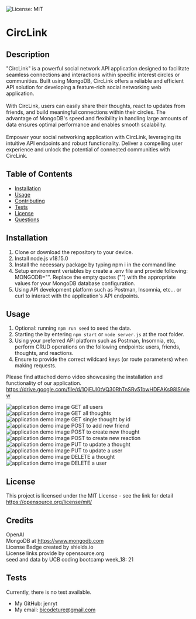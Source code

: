 ![License: MIT](https://img.shields.io/badge/license-MIT-red)

# CircLink

## Description

"CircLink" is a powerful social network API application designed to facilitate seamless connections and interactions within specific interest circles or communities. Built using MongoDB, CircLink offers a reliable and efficient API solution for developing a feature-rich social networking web application.<br><br>
With CircLink, users can easily share their thoughts, react to updates from friends, and build meaningful connections within their circles. The advantage of MongoDB's speed and flexibility in handling large amounts of data ensures optimal performance and enables smooth scalability.<br><br>
Empower your social networking application with CircLink, leveraging its intuitive API endpoints and robust functionality. Deliver a compelling user experience and unlock the potential of connected communities with CircLink.<br>

## Table of Contents

- [Installation](#installation)
- [Usage](#usage)
- [Contributing](#contributing)
- [Tests](#tests)
- [License](#license)
- [Questions](#questions)

## Installation

1. Clone or download the repository to your device.
2. Install node.js v18.15.0
3. Install the necessary package by typing npm i in the command line
4. Setup environment veriables by create a .env file and provide following: MONGODB="". Replace the empty quotes ("") with the appropriate values for your MongoDB database configuration.
5. Using API development platform such as Postman, Insomnia, etc... or curl to interact with the application's API endpoints.

## Usage

1. Optional: running `npm run seed` to seed the data.
2. Starting the by entering `npm start` or `node server.js` at the root folder.
3. Using your preferred API platform such as Postman, Insomnia, etc, perform CRUD operations on the following endpoints: users, friends, thoughts, and reactions.
4. Ensure to provide the correct wildcard keys (or route parameters) when making requests.

Please find attached demo video showcasing the installation and functionality of our application.<br>
https://drive.google.com/file/d/1OjEUl0tVQ30RhTnSRv51bwHDEAKs98lS/view <br>

![application demo image GET all users](./assets/images/GET_allUser.png)
![application demo image GET all thoughts](./assets/images/GET_allThoughts.png)
![application demo image GET single thought by id](./assets/images/GET_singleThought.png)
![application demo image POST to add new friend](./assets/images/POST_addNewFriend.png)
![application demo image POST to create new thought](./assets/images/POST_createNewThought.png)
![application demo image POST to create new reaction](./assets/images/POST_createNewReaction.png)
![application demo image PUT to update a thought](./assets/images/PUT_updateThought.png)
![application demo image PUT to update a user](./assets/images/PUT_updateUser.png)
![application demo image DELETE a thought](./assets/images/DELETE_thought.png)
![application demo image DELETE a user](./assets/images/DELETE_user.png)

## License

This project is licensed under the MIT License - see the link for detail
https://opensource.org/license/mit/

## Credits

OpenAI<br>
MongoDB at https://www.mongodb.com<br>
License Badge created by shields.io<br>
License links provide by opensource.org<br>
seed and data by UCB coding bootcamp week_18: 21 <br>

## Tests

Currently, there is no test available.

- My GitHub: jenryt
- My email: bicodeture@gmail.com
